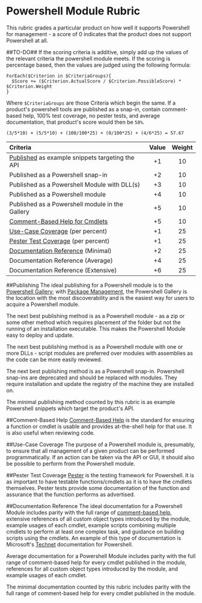 # Powershell Module Rubric
This rubric grades a particular product on how well it supports Powershell for management - a score of 0 indicates that the product does not support Powershell at all.

##TO-DO##
If the scoring criteria is additive, simply add up the values of the relevant criteria the powershell module meets.
If the scoring is percentage based, then the values are judged using the following formula:

```Posh
ForEach($Criterion in $CriteriaGroups){
  $Score += ($Criterion.ActualScore / $Criterion.PossibleScore) * $Criterion.Weight
}
```

Where `$CriteriaGroups` are those Criteria which begin the same. If a product's powershell tools are published as a snap-in, contain comment-based help, 100% test coverage, no pester tests, and average documentation, that product's score would then be `58%`.
```
(3/5*10) + (5/5*10) + (100/100*25) + (0/100*25) + (4/6*25) = 57.67
```

| Criteria                                                       | Value | Weight |
|:---------------------------------------------------------------|:-----:|:------:|
| [Published](#publishing) as example snippets targeting the API | +1    | 10     |
| Published as a Powershell snap-in                              | +2    | 10     |
| Published as a Powershell Module with DLL(s)                   | +3    | 10     |
| Published as a Powershell module                               | +4    | 10     |
| Published as a Powershell module in the Gallery                | +5    | 10     |
| [Comment-Based Help for Cmdlets](#comment-based-help)          | +5    | 10     |
| [Use-Case Coverage](#use-case-coverage) (per percent)          | +1    | 25     |
| [Pester Test Coverage](#pester-test-coverage) (per percent)    | +1    | 25     |
| [Documentation Reference](#documentation-reference) (Minimal)  | +2    | 25     |
| Documentation Reference (Average)                              | +4    | 25     |
| Documentation Reference (Extensive)                            | +6    | 25     |

##Publishing
The ideal publishing for a Powershell module is to the [Powershell Gallery](https://www.powershellgallery.com/); with [Package Management](https://github.com/OneGet/oneget), the Powershell Gallery is the location with the most discoverability and is the easiest way for users to acquire a Powershell module.

The next best publishing method is as a Powershell module - as a zip or some other method which requires placement of the folder but not the running of an installation executable. This makes the Powershell Module easy to deploy and update.

The next best publishing method is as a Powershell module with one or more DLLs - script modules are preferred over modules with assemblies as the code can be more easily reviewed.

The next best publishing method is as a Powershell snap-in.  Powershell snap-ins are deprecated and should be replaced with modules. They require installation and update the registry of the machine they are installed on.

The minimal publishing method counted by this rubric is as example Powershell snippets which target the product's API.

##Comment-Based Help
[Comment-Based Help](https://technet.microsoft.com/en-us/library/hh847834.aspx) is the standard for ensuring a function or cmdlet is usable and provides at-the-shell help for that use.  It is also useful when reviewing code.

##Use-Case Coverage
The purpose of a Powershell module is, presumably, to ensure that all management of a given product can be performed programmatically. If an action can be taken via the API or GUI, it should also be possible to perform from the Powershell module.

##Pester Test Coverage
[Pester](https://github.com/pester/Pester) is the testing framework for Powershell.  It is as important to have testable functions/cmdlets as it is to have the cmdlets themselves. Pester tests provide some documentation of the function and assurance that the function performs as advertised.

##Documentation Reference
The ideal documentation for a Powershell Module includes parity with the full range of [comment-based help](https://technet.microsoft.com/en-us/library/hh847834.aspx), extensive references of all custom object types introduced by the module, example usages of each cmdlet, example scripts combining multiple cmdlets to perform at least one complex task, and guidance on building scripts using the cmdlets.  An example of this type of documentation is Microsoft's [Technet](https://technet.microsoft.com/en-us/library/ms714469(v=vs.85).aspx) documentation for Powershell.

Average documentation for a Powershell Module includes parity with the full range of comment-based help for every cmdlet published in the module, references for all custom object types introduced by the module, and example usages of each cmdlet.

The minimal documentation counted by this rubric includes parity with the full range of comment-based help for every cmdlet published in the module.
